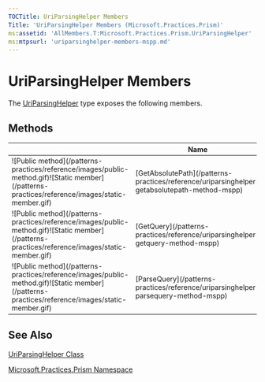 ```yaml
---
TOCTitle: UriParsingHelper Members
Title: 'UriParsingHelper Members (Microsoft.Practices.Prism)'
ms:assetid: 'AllMembers.T:Microsoft.Practices.Prism.UriParsingHelper'
ms:mtpsurl: 'uriparsinghelper-members-mspp.md'
---
```


# UriParsingHelper Members

The [UriParsingHelper](/patterns-practices/reference/uriparsinghelper-class-mspp) type exposes the following members.

## Methods

<table>

<thead>
<tr class="header">
<th> </th>
<th>Name</th>
<th>Description</th>
</tr>
</thead>
<tbody>
<tr class="odd">
<td>![Public method](/patterns-practices/reference/images/public-method.gif)![Static member](/patterns-practices/reference/images/static-member.gif)</td>
<td>[GetAbsolutePath](/patterns-practices/reference/uriparsinghelper-getabsolutepath-method-mspp)</td>
<td><div class="summary">
Gets the AbsolutePath part of uri.
</div></td>
</tr>
<tr class="even">
<td>![Public method](/patterns-practices/reference/images/public-method.gif)![Static member](/patterns-practices/reference/images/static-member.gif)</td>
<td>[GetQuery](/patterns-practices/reference/uriparsinghelper-getquery-method-mspp)</td>
<td><div class="summary">
Gets the query part of uri.
</div></td>
</tr>
<tr class="odd">
<td>![Public method](/patterns-practices/reference/images/public-method.gif)![Static member](/patterns-practices/reference/images/static-member.gif)</td>
<td>[ParseQuery](/patterns-practices/reference/uriparsinghelper-parsequery-method-mspp)</td>
<td><div class="summary">
Parses the query of uri into a dictionary.
</div></td>
</tr>
</tbody>
</table>

## See Also
[UriParsingHelper Class](/patterns-practices/reference/uriparsinghelper-class-mspp)

[Microsoft.Practices.Prism Namespace](/patterns-practices/reference/mspp-namespace)